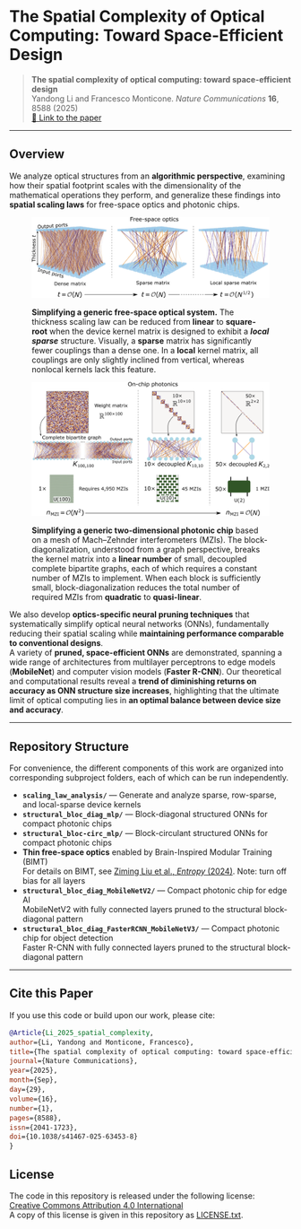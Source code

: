 # The Spatial Complexity of Optical Computing: Toward Space-Efficient Design

> **The spatial complexity of optical computing: toward space-efficient design**  
> Yandong Li and Francesco Monticone. *Nature Communications* **16**, 8588 (2025)  
> [🔗 Link to the paper](https://www.nature.com/articles/s41467-025-63453-8)

---

## Overview

We analyze optical structures from an **algorithmic perspective**, examining how their spatial footprint scales with the dimensionality of the mathematical operations they perform, and generalize these findings into **spatial scaling laws** for free-space optics and photonic chips.

<figure>
  <p align="center">
    <img src="figures/figure1.png" 
         alt="Scaling law improvements for free-space optics" 
         width="600">
  </p>
  <figcaption>
    <strong>Simplifying a generic free-space optical system.</strong>
    The thickness scaling law can be reduced from <strong>linear</strong> to <strong>square-root</strong> when the device kernel matrix is designed to exhibit a <strong><em>local sparse</em></strong> structure. 
    Visually, a <strong>sparse</strong> matrix has significantly fewer couplings than a dense one. In a <strong>local</strong> kernel matrix, all couplings are only slightly inclined from vertical, whereas nonlocal kernels lack this feature.
  </figcaption>
</figure>

<figure>
  <p align="center">
    <img src="figures/figure2.png" 
         alt="Scaling law improvements for photonic chips" 
         width="600">
  </p>
  <figcaption>
    <strong>Simplifying a generic two-dimensional photonic chip</strong> based on a mesh of Mach–Zehnder interferometers (MZIs).
    The block-diagonalization, understood from a graph perspective, breaks the kernel matrix into a <strong>linear number</strong> of small, decoupled complete bipartite graphs, each of which requires a constant number of MZIs to implement. When each block is sufficiently small, block-diagonalization reduces the total number of required MZIs from <strong>quadratic</strong> to <strong>quasi-linear</strong>.
  </figcaption>
</figure>

We also develop **optics-specific neural pruning techniques** that systematically simplify optical neural networks (ONNs), fundamentally reducing their spatial scaling while **maintaining performance comparable to conventional designs**.  
A variety of **pruned, space-efficient ONNs** are demonstrated, spanning a wide range of architectures from multilayer perceptrons to edge models (**MobileNet**) and computer vision models (**Faster R-CNN**). Our theoretical and computational results reveal a **trend of diminishing returns on accuracy as ONN structure size increases**, highlighting that the ultimate limit of optical computing lies in **an optimal balance between device size and accuracy**.

---

## Repository Structure

For convenience, the different components of this work are organized into corresponding subproject folders, each of which can be run independently.  

- **`scaling_law_analysis/`** — Generate and analyze sparse, row-sparse, and local-sparse device kernels
- **`structural_bloc_diag_mlp/`** — Block-diagonal structured ONNs for compact photonic chips  
- **`structural_bloc-circ_mlp/`** — Block-circulant structured ONNs for compact photonic chips  
- **Thin free-space optics** enabled by Brain-Inspired Modular Training (BIMT)  
  For details on BIMT, see [Ziming Liu et al., *Entropy* (2024)](https://doi.org/10.3390/e26010041). Note: turn off bias for all layers
- **`structural_bloc_diag_MobileNetV2/`** — Compact photonic chip for edge AI  
  MobileNetV2 with fully connected layers pruned to the structural block-diagonal pattern  
- **`structural_bloc_diag_FasterRCNN_MobileNetV3/`** — Compact photonic chip for object detection  
  Faster R-CNN with fully connected layers pruned to the structural block-diagonal pattern  

---

## Cite this Paper

If you use this code or build upon our work, please cite:

```bibtex
@Article{Li_2025_spatial_complexity,
author={Li, Yandong and Monticone, Francesco},
title={The spatial complexity of optical computing: toward space-efficient design},
journal={Nature Communications},
year={2025},
month={Sep},
day={29},
volume={16},
number={1},
pages={8588},
issn={2041-1723},
doi={10.1038/s41467-025-63453-8}
}
```

## License

The code in this repository is released under the following license:  
[Creative Commons Attribution 4.0 International](https://creativecommons.org/licenses/by/4.0/)  
A copy of this license is given in this repository as [LICENSE.txt](https://github.com/lyd5039/The-Spatial-Complexity-of-Optical-Computing/blob/main/LICENSE.txt).